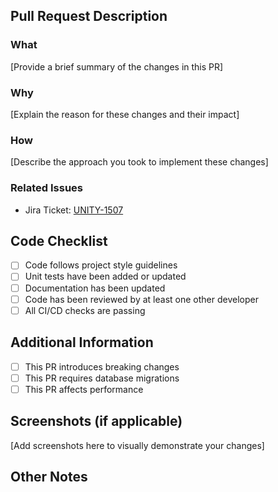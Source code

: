 ## Pull Request Description

### What
[Provide a brief summary of the changes in this PR]

### Why
[Explain the reason for these changes and their impact]

### How
[Describe the approach you took to implement these changes]

### Related Issues
- Jira Ticket: [UNITY-1507](https://convaixr.atlassian.net/browse/UNITY-1507)

## Code Checklist
- [ ] Code follows project style guidelines
- [ ] Unit tests have been added or updated
- [ ] Documentation has been updated
- [ ] Code has been reviewed by at least one other developer
- [ ] All CI/CD checks are passing

## Additional Information
- [ ] This PR introduces breaking changes
- [ ] This PR requires database migrations
- [ ] This PR affects performance

## Screenshots (if applicable)
[Add screenshots here to visually demonstrate your changes]

## Other Notes